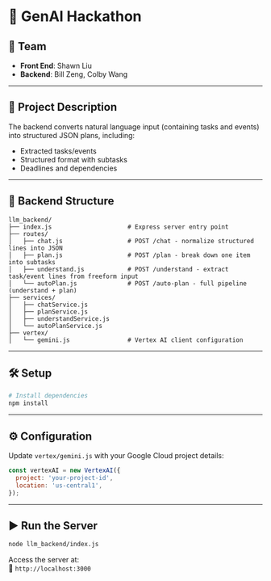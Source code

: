 # 🚀 GenAI Hackathon

## 👥 Team
- **Front End**: Shawn Liu  
- **Backend**: Bill Zeng, Colby Wang

---

## 🧠 Project Description

The backend converts natural language input (containing tasks and events) into structured JSON plans, including:
- Extracted tasks/events  
- Structured format with subtasks  
- Deadlines and dependencies  

---

## 📁 Backend Structure

```
llm_backend/
├── index.js                     # Express server entry point
├── routes/
│   ├── chat.js                  # POST /chat - normalize structured lines into JSON
│   ├── plan.js                  # POST /plan - break down one item into subtasks
│   ├── understand.js            # POST /understand - extract task/event lines from freeform input
│   └── autoPlan.js              # POST /auto-plan - full pipeline (understand + plan)
├── services/
│   ├── chatService.js
│   ├── planService.js
│   ├── understandService.js
│   └── autoPlanService.js
├── vertex/
│   └── gemini.js                # Vertex AI client configuration
```

---

## 🛠️ Setup

```bash
# Install dependencies
npm install
```

---

## ⚙️ Configuration

Update `vertex/gemini.js` with your Google Cloud project details:

```js
const vertexAI = new VertexAI({
  project: 'your-project-id',
  location: 'us-central1',
});
```

---

## ▶️ Run the Server

```bash
node llm_backend/index.js
```

Access the server at:  
📍 `http://localhost:3000`
